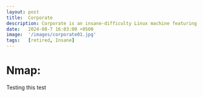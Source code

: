```yaml
---
layout: post
title:  Corporate
description: Corporate is an insane-difficulty Linux machine featuring a feature-rich web attack surface that requires chaining various vulnerabilities to bypass strict Content Security Policies (CSP) and steal an authentication cookie via Cross-Site Scripting (XSS). This results in staff-level access to internal web applications, from where a file-sharing service&amp;#039;s access controls can be bypassed to access other users&amp;#039; files. This leads to an onboarding document revealing the default password template. Password spraying the SSO endpoint returns valid credentials, which can be used to SSH into a workstation that authenticates via LDAP. Data in the user&amp;#039;s home directory can be used to brute force the pin to a Bitwarden vault, enabling the attacker to pass multi-factor authentication (MFA) on Gitea and enumerate private repositories, discovering a private key used to sign JWT tokens. Forging a token and authenticating as a user in the engineering group, the LDAP password is changed to obtain system access to the group and a docker socket, which is leveraged to obtain `root` privileges inside a `Proxmox` environment. The container is escaped using a private SSH key belonging to the sysadmin group. Finally, [CVE-2022-35508](https://nvd.nist.gov/vuln/detail/CVE-2022-35508) is used to exploit PVE and obtain access to the `root` account on the host machine.
date:   2024-08-7 16:03:00 +0500
image:  '/images/corporate01.jpg'
tags:   [retired, Insane]
---
```

# Nmap:
Testing this test